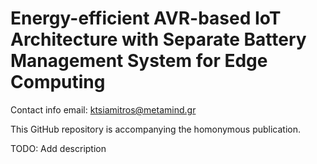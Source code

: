 # Energy-efficient AVR-based IoT Architecture with Separate Battery Management System for Edge Computing

Contact info
email: ktsiamitros@metamind.gr

This GitHub repository is accompanying the homonymous publication.

TODO:
Add description

